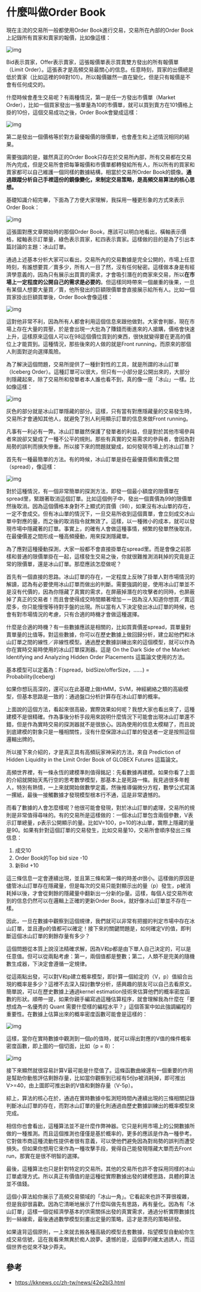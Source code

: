 # 什麼叫做Order Book



現在主流的交易所一般都使用Order Book進行交易，交易所在內部的Order Book上記錄所有買家和賣家的報價，比如像這樣：



![img](images/orderbook_0.jpg)

Bid表示買家，Offer表示賣家，這張報價單表示買賣雙方發出的所有報價單（Limit Order）。這張表才是高頻交易最關心的信息。任意時刻，買家的出價總是低於賣家（比如這裡的98對101）。所以報價雖然一直在變化，但是只有報價是不會有任何成交的。

什麼時候會產生交易呢？有兩種情況，第一是任一方發出市價單（Market Order），比如一個買家發出一張單量為10的市價單，就可以買到賣方在101價格上掛的10份，這個交易成功之後，Order Book會變成這樣：

![img](images/orderbook_1.jpg)

第二是發出一個價格等於對方最優報價的限價單，也會產生和上述情況相同的結果。

需要強調的是，雖然真正的Order  Book只存在於交易所內部，所有交易都在交易所內完成，但是交易所會把每筆報價和市價單都轉發給所有人，所以所有的買家和賣家都可以自己維護一個同樣的數據結構，相當於交易所Order Book的鏡像。**通過跟蹤分析自己手裡這份的鏡像變化，來制定交易策略，是高頻交易算法的核心思想。**

基礎知識介紹完畢，下面為了方便大家理解，我採用一種更形象的方式來表示Order Book：



![img](images/orderbook_2.jpg)



這張圖對應文章開始時的那個Order Book，應該可以明白地看出，橫軸表示價格，縱軸表示訂單量，綠色表示買家，紅四表示賣家。這樣做的目的是為了引出本篇討論的主題：冰山訂單。

通過上述基本分析大家可以看出，交易所內的交易數據是完全公開的，市場上任意時刻，有誰想要買／賣多少，所有人一目了然，沒有任何秘密。這樣做本身是有經濟學意義的，因為只有展示出買賣的需求，才會吸引潛在的商家來交易，所以**在市場上一定程度的公開自己的需求是必要的**。但這樣同時帶來一個嚴重的後果，一旦有某個人想要大量買／賣，他所發出的巨額限價單會直接展示給所有人。比如一個買家掛出巨額買單後，Order Book會像這樣：

![img](images/orderbook_3.jpg)



這對他非常不利，因為所有人都會利用這個信息來跟他做對。大家會判斷，現在市場上存在大量的買壓，於是會出現一大批為了賺錢而衝進來的人搶購，價格會快速上升，這樣原來這個人可以在98這個價位買到的東西，很快就變得要在更高的價位上才能買到。這種情況，那些後來的人做的就是Front running，而原來的那個人則面對逆向選擇風險。

為了解決這個問題，交易所提供了一種針對性的工具，就是所謂的冰山訂單（Iceberg Order）。這種訂單可以很大，但只有一小部分是公開出來的，大部分則隱藏起來，除了交易所和發單者本人誰也看不到，真的像一座「冰山」一樣。比如像這樣：



![img](images/orderbook_4.jpg)

灰色的部分就是冰山訂單隱藏的部分。這樣，只有當有對應隱藏量的交易發生時，交易所才會通知其他人，就避免了別人利用顯示訂單的信息來做Front running。

凡事有一利必有一弊。冰山訂單雖然保護了發單者的利益，但是對於其他市場參與者來說卻又變成了一種不公平的規則。那些有真實的交易需求的參與者，會因為對局勢的誤判而損失慘重。所以接下來的問題就變成，如何發現市場上的冰山訂單？

首先有一種最簡單的方法。有的時候，冰山訂單是掛在最優買價和賣價之間（spread），像這樣：

![img](images/orderbook_5.jpg)

對於這種情況，有一個非常簡單的探測方法，即發一個最小額度的限價單在spread里，緊跟著取消這個訂單。比如這個例子中，發出一個賣價為99的限價單然後取消。因為這個價格本身對不上顯式的買價（98），如果沒有冰山單的存在，一定不會成交。但有冰山單的情況下，一旦交易所收到這個賣單，會立刻成交冰山單中對應的量，而之後的取消指令就無效了。這樣，以一種微小的成本，就可以發現市場中隱藏著的訂單。事實上，的確有人會做這種事情，頻繁的發單然後取消，在最優價差之間形成一種高頻擾動，用來探測隱藏單。

為了應對這種擾動探測，大家一般都不會直接掛單在spread里。而是會像之前那樣和普通的限價單掛在一起，這樣發生交易之後，你就很難推測消耗掉的究竟是正常的限價單，還是冰山訂單。那麼應該怎麼做呢？

首先有一個直接的思路。冰山訂單的存在，一定程度上反映了掛單人對市場情況的解讀，認為有必要使用冰山訂單而做出的判斷。需要強調的是，使用冰山訂單並不是沒有代價的，因為你隱藏了真實的需求，在屏蔽掉潛在的攻擊者的同時，也屏蔽掉了真正的交易者！而且會使得成交時間顯著增加－－因為沒人知道你想買／賣這麼多，你只能慢慢等待對手盤的出現。所以當有人下決定發出冰山訂單的時候，也會有對市場情況的考慮，只有合適的時機才會做這種選擇。

什麼是合適的時機？有一些數據應該是相關的，比如買賣價差spread，買單量對賣單量的比值等。對這些數據，你可以在歷史數據上做回歸分析，建立起他們和冰山訂單之間的線性／非線性模型。通過歷史數據訓練出來的這個模型，就可以作為你在實時交易時使用的冰山訂單探測器。這是 On the Dark Side of the Market: Identifying and Analyzing Hidden Order Placements 這篇論文使用的方法。



基本模型可以定義為：F(spread，bidSize/offerSize，……) = Probability(Iceberg)

如果你想玩高深的，還可以在此基礎上做HMM，SVM，神經網絡之類的高級模型，但基本思路是一致的：通過盤口分析計算存在冰山訂單的概率。



上面說的這個方法，看起來很高級，實際效果如何呢？我想大家也看出來了，這種建模不是很精確。作為事後分析手段用來說明什麼情況下可能會出現冰山訂單還不錯，但是作為實時交易的探測器就不是很放心。因為使用的信息太模糊了，而且說到底建模的對象只是一種相關性，沒有什麼保證冰山訂單的發送者一定是按照這個邏輯出牌的。

所以接下來介紹的，才是真正具有高頻玩家神采的方法，來自 Prediction of Hidden Liquidity in the Limit Order Book of GLOBEX Futures 這篇論文。



高頻世界裡，有一條永恆的建模準則值得銘記：先看數據再建模。如果你看了上面的介紹就開始天馬行空的思考數學模型，那基本上是死路一條。我見過很多年輕人，特別有熱情，一上來就開始做數學定義，然後推導偏微分方程，數學公式寫滿一摞紙，最後一接觸數據才發現模型根本行不通，這是非常遺憾的。

而看了數據的人會怎麼樣呢？他很可能會發現，對於冰山訂單的處理，交易所的規則是非常值得尋味的。有的交易所是這樣做的：一個冰山訂單包含兩個參數，V表示訂單總量，p表示公開顯示的量。比如V=100，p=10的冰山單，實際上隱藏的量是90。如果有針對這個訂單的交易發生，比如交易量10，交易所會順序發出三條信息：

1. 成交10
2. Order Book的Top bid size -10
3. 新Bid +10

這三條信息一定會連續出現，並且第三條和第一條的時差dt很小。這樣做的原因是儘管冰山訂單存在隱藏量，但是每次的交易只能對顯示出的量（p）發生，p被消耗掉以後，才會從剩餘的隱藏量中翻新出一分新的p量。這樣，每個人從交易所收到的信息仍然可以在邏輯上正確的更新Order Book，就好像冰山訂單並不存在一樣。

因此，一旦在數據中觀察到這個規律，我們就可以非常有把握的判定市場中存在冰山訂單，並且連p的值都可以確定！接下來的關鍵問題是，如何確定V的值，即判斷這個冰山訂單的剩餘存量有多少？

這個問題從本質上說沒法精確求解，因為V和p都是由下單人自己決定的，可以是任意值。但可以從兩點考慮：第一，兩個值都是整數；第二，人類不是完美的隨機數生成器，下決定會遵循一定規律。

從這兩點出發，可以對V和p建立概率模型，即計算一個給定的（V，p）值組合出現的概率是多少？這裡不去深入探討數學分析，感興趣的朋友可以自己去看原文。簡單說，可以在歷史數據上通過kernel estimation技術來估算他們的概率密度函數的形狀。順帶一提，如果你親手編寫過這種估算程序，就會理解我為什麼在「要想成為一名優秀的  Quant 需要什麼樣的編程水平？」這個答案中如此強調編程的重要性。在數據上估算出來的概率密度函數可能會是這樣的：

![img](images/orderbook_6.jpg)



這樣，當你在實時數據中觀測到一個p的值時，就可以得出對應的V值的條件概率密度函數，即上圖的一個切面，比如（p = 8）：

![img](images/orderbook_7.jpg)

接下來顯然就很容易計算V最可能是什麼值了。這條函數曲線還有一個重要的作用是幫助你動態評估剩餘存量，比如當你觀察到已經有5份p被消耗掉，即可推出V>=40，由上圖即可推出新的V值和剩餘存量（V-5p）。

綜上，算法的核心在於，通過在實時數據中監測短時間內連續出現的三條相關記錄判斷冰山訂單的存在，而對冰山訂單的量化則通過由歷史數據訓練出的概率模型來完成。

相信你也會看出，這種算法並不是什麼作弊神器。它只是利用市場上的公開數據所做的一種推測。而且這個推測也僅僅是基於概率的，更多的應該是作為一種參考。它對做市商這種流動性提供者很有意義，可以使他們避免因為對局勢的誤判而遭受損失。但如果你想用它來作為一種攻擊手段，覺得自己能發現隱藏大單而去Front run，那實在是很不明智的選擇。

最後，這種算法也只是針對特定的交易所。其他的交易所也許不會採用同樣的冰山訂單處理方式。所以真正有價值的是這種從實際數據出發的建模思路，具體的算法並不值錢。



這個小算法給你展示了高頻交易領域的「冰山一角」。它看起來也許不算很複雜，但是我卻很喜歡。因為它清晰地展示了什麼叫做先有思路，再有量化。因為有「冰山訂單」這樣一個從經濟學基本的供需關係出發的真實需求，通過分析實際數據找到一絲線索，最後通過數學模型刻畫出定量的策略，這才是漂亮的策略研發。

如果違背這個原則，一上來就去搬各種高級的模型去套數據，指望模型自動給你生成交易信號，這在我看來無異於痴人說夢。遺憾的是，這個夢的確太過誘人，而這個世界也從來不缺少莽夫。

## 參考

- https://kknews.cc/zh-tw/news/42e2bl3.html